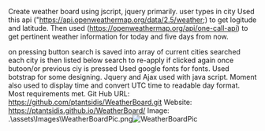 Create weather board using jscript, jquery primarily.
user types in city
Used this api ("https://api.openweathermap.org/data/2.5/weather;) to get logitude and latitude. Then used (https://openweathermap.org/api/one-call-api) to get pertinent weather information for today and five days from now.

on pressing button search is saved into array of current cities searched
each city is then listed below search to re-apply if clicked again
once butoon/or previous ciy is pressed
Used google fonts for fonts.
Used botstrap for some designing.
Jquery and Ajax used with java script.
Moment also used to display time and convert UTC time to readable day format.
Most requirements met.
Git Hub URL: https://github.com/ptantsidis/WeatherBoard.git
Website:  https://ptantsidis.github.io/WeatherBoard/
Image: .\assets\Images\WeatherBoardPic.png![WeatherBoardPic](https://user-images.githubusercontent.com/90045665/135943239-6daf061c-8b2e-46ef-bc95-6023a7e0c303.png)

